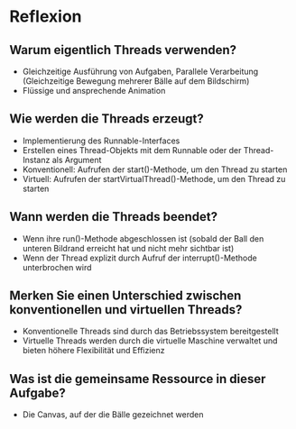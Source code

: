 # Reflexion

## Warum eigentlich Threads verwenden?
- Gleichzeitige Ausführung von Aufgaben, Parallele Verarbeitung (Gleichzeitige Bewegung mehrerer Bälle auf dem Bildschirm)
- Flüssige und ansprechende Animation

## Wie werden die Threads erzeugt?
- Implementierung des Runnable-Interfaces
- Erstellen eines Thread-Objekts mit dem Runnable oder der Thread-Instanz als Argument
- Konventionell: Aufrufen der start()-Methode, um den Thread zu starten
- Virtuell: Aufrufen der startVirtualThread()-Methode, um den Thread zu starten

## Wann werden die Threads beendet?
- Wenn ihre run()-Methode abgeschlossen ist (sobald der Ball den unteren Bildrand erreicht hat und nicht mehr sichtbar ist)
- Wenn der Thread explizit durch Aufruf der interrupt()-Methode unterbrochen wird


## Merken Sie einen Unterschied zwischen konventionellen und virtuellen Threads?
- Konventionelle Threads sind durch das Betriebssystem bereitgestellt
- Virtuelle Threads werden durch die virtuelle Maschine verwaltet und bieten höhere Flexibilität und Effizienz

## Was ist die gemeinsame Ressource in dieser Aufgabe?
- Die Canvas, auf der die Bälle gezeichnet werden